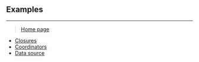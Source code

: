 ## Examples
---

> [Home page](/README.md)

- [Closures](Closures.playground)
- [Coordinators](https://github.com/AndreyPanov/ApplicationCoordinator)
- [Data source](DataSource.playground)
